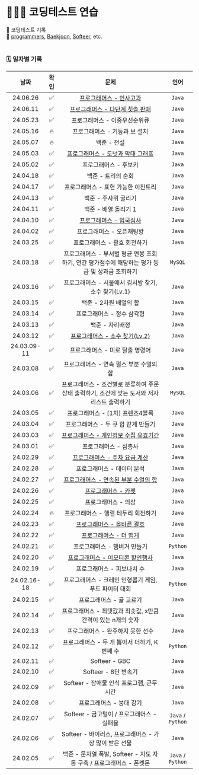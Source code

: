 # 👩🏻‍💻 코딩테스트 연습

📌 코딩테스트 기록  
📌 [programmers](https://programmers.co.kr/), [Baekjoon](https://www.acmicpc.net/), [Softeer](https://softeer.ai/index), etc.
<br><br>

### 🗓️ 일자별 기록
|날짜|확인|문제|언어|
|:----:|:----:|:----:|:----:|
|24.06.26|✅|[프로그래머스 - 인사고과](https://coding-vvon.tistory.com/entry/coding-test-13)|`Java`|
|24.06.11|✅|[프로그래머스 - 다단계 칫솔 판매](https://coding-vvon.tistory.com/entry/coding-test-12)|`Java`|
|24.05.23|✅|프로그래머스 - 이중우선순위큐|`Java`|
|24.05.16|🔥|프로그래머스 - 기둥과 보 설치|`Java`|
|24.05.07|🔥|백준 - 전설|`Java`|
|24.05.03|✅|[프로그래머스 - 도넛과 막대 그래프](https://coding-vvon.tistory.com/entry/coding-test-11)|`Java`|
|24.05.02|✅|프로그래머스 - 후보키|`Java`|
|24.04.18|✅|백준 - 트리의 순회|`Java`|
|24.04.17|✅|프로그래머스 - 표현 가능한 이진트리|`Java`|
|24.04.13|✅|백준 - 주사위 굴리기|`Java`|
|24.04.11|✅|백준 - 배열 돌리기 1|`Java`|
|24.04.10|✅|[프로그래머스 - 입국심사](https://coding-vvon.tistory.com/entry/coding-test-10)|`Java`|
|24.04.02|✅|프로그래머스 - 오픈채팅방|`Java`|
|24.03.25|✅|프로그래머스 - 괄호 회전하기|`Java`|
|24.03.18|✅|프로그래머스 - 부서별 평균 연봉 조회하기, 연간 평가점수에 해당하는 평가 등급 및 성과금 조회하기|`MySQL`|
|24.03.16|✅|프로그래머스 - 서울에서 김서방 찾기, 소수 찾기(Lv.1)|`Java`|
|24.03.15|✅|백준 - 2차원 배열의 합|`Java`|
|24.03.14|✅|프로그래머스 - 정수 삼각형|`Java`|
|24.03.13|✅|백준 - 자리배정|`Java`|
|24.03.12|✅|[프로그래머스 - 소수 찾기(Lv.2)](https://coding-vvon.tistory.com/entry/coding-test-9)|`Java`|
|24.03.09-11|✅|프로그래머스 - 미로 탈출 명령어|`Java`|
|24.03.08|✅|프로그래머스 - 연속 펄스 부분 수열의 합|`Java`|
|24.03.06|✅|프로그래머스 - 조건별로 분류하여 주문상태 출력하기, 조건에 맞는 도서와 저자 리스트 출력하기|`MySQL`|
|24.03.05|✅|프로그래머스 - [1차] 프렌즈4블록|`Java`|
|24.03.04|✅|프로그래머스 - 두 큐 합 같게 만들기|`Java`|
|24.03.03|✅|[프로그래머스 - 개인정보 수집 유효기간](https://coding-vvon.tistory.com/entry/coding-test-8)|`Java`|
|24.03.01|✅|프로그래머스 - 삼총사|`Java`|
|24.02.29|✅|[프로그래머스 - 주차 요금 계산](https://coding-vvon.tistory.com/entry/coding-test-7)|`Java`|
|24.02.28|✅|프로그래머스 - 데이터 분석|`Java`|
|24.02.27|✅|[프로그래머스 - 연속된 부분 수열의 합](https://coding-vvon.tistory.com/entry/coding-test-6)|`Java`|
|24.02.26|✅|[프로그래머스 - 카펫](https://coding-vvon.tistory.com/entry/coding-test-4)|`Java`|
|24.02.25|✅|프로그래머스 - 의상|`Java`|
|24.02.24|🔥|프로그래머스 - 행렬 테두리 회전하기|`Java`|
|24.02.23|✅|[프로그래머스 - 올바른 괄호](https://coding-vvon.tistory.com/entry/coding-test-5)|`Java`|
|24.02.22|✅|[프로그래머스 - 더 맵게](https://coding-vvon.tistory.com/entry/coding-test-3)|`Java`|
|24.02.21|✅|프로그래머스 - 햄버거 만들기|`Python`|
|24.02.20|✅|[프로그래머스 - 이모티콘 할인행사](https://coding-vvon.tistory.com/entry/coding-test-2)|`Java`|
|24.02.19|✅|프로그래머스 - 피보나치 수|`Java`|
|24.02.16-18|✅|프로그래머스 - 크레인 인형뽑기 게임, 푸드 파이터 대회|`Python`|
|24.02.15|✅|프로그래머스 - 귤 고르기|`Java`|
|24.02.14|✅|프로그래머스 - 최댓값과 최솟값, x만큼 간격이 있는 n개의 숫자|`Java`|
|24.02.13|✅|프로그래머스 - 완주하지 못한 선수|`Java`|
|24.02.12|✅|프로그래머스 - 두 개 뽑아서 더하기, K번째 수|`Python`|
|24.02.11|✅|Softeer - GBC|`Java`|
|24.02.10|✅|Softeer - 8단 변속기|`Java`|
|24.02.09|✅|Softeer - 장애물 인식 프로그램, 근무 시간|`Java`|
|24.02.08|✅|프로그래머스 - 붕대 감기|`Java`|
|24.02.07|✅|Softeer - 금고털이 / 프로그래머스 - 실패율|`Java` / `Python`|
|24.02.06|✅|Softeer - 바이러스, 프로그래머스 - 가장 많이 받은 선물|`Java`|
|24.02.05|✅|백준 - 문자열 폭발, Softeer - 지도 자동 구축 / 프로그래머스 - 폰켓몬|`Java` / `Python`|

